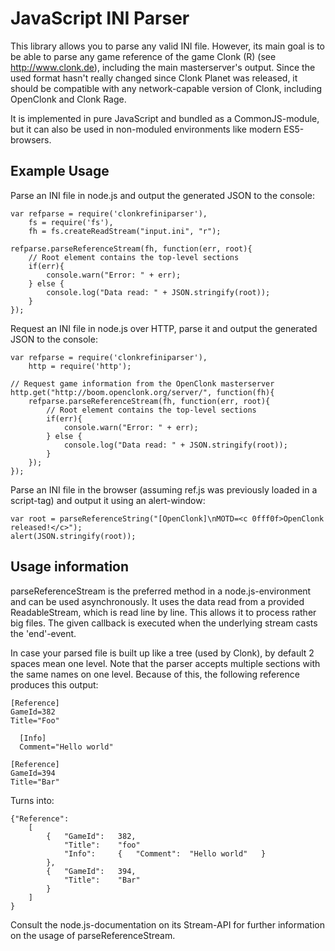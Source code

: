 JavaScript INI Parser
=============

This library allows you to parse any valid INI file.
However, its main goal is to be able to parse any game reference
of the game Clonk (R) (see http://www.clonk.de), including the
main masterserver's output. Since the used format hasn't really 
changed since Clonk Planet was released, it should be compatible
with any network-capable version of Clonk, including OpenClonk
and Clonk Rage.

It is implemented in pure JavaScript and bundled as a CommonJS-module,
but it can also be used in non-moduled environments like modern
ES5-browsers.

Example Usage
------------------

Parse an INI file in node.js and output the generated JSON to the console:

	var refparse = require('clonkrefiniparser'),
		fs = require('fs'),
		fh = fs.createReadStream("input.ini", "r");
	
	refparse.parseReferenceStream(fh, function(err, root){
		// Root element contains the top-level sections
		if(err){
			console.warn("Error: " + err);
		} else {
			console.log("Data read: " + JSON.stringify(root));
		}
	});
		
Request an INI file in node.js over HTTP, parse it and output the generated JSON to the console:

	var refparse = require('clonkrefiniparser'),
		http = require('http');
	
	// Request game information from the OpenClonk masterserver
	http.get("http://boom.openclonk.org/server/", function(fh){
		refparse.parseReferenceStream(fh, function(err, root){
			// Root element contains the top-level sections
			if(err){
				console.warn("Error: " + err);
			} else {
				console.log("Data read: " + JSON.stringify(root));
			}
		});
	});

Parse an INI file in the browser (assuming ref.js was previously loaded in a script-tag)
and output it using an alert-window:

	var root = parseReferenceString("[OpenClonk]\nMOTD=<c 0fff0f>OpenClonk released!</c>");
	alert(JSON.stringify(root));
	
Usage information
------------------

parseReferenceStream is the preferred method in a node.js-environment and can be used asynchronously. It uses
the data read from a provided ReadableStream, which is read line by line. This allows it to
process rather big files. The given callback is executed when the underlying stream casts the 'end'-event.

In case your parsed file is built up like a tree (used by Clonk), by default 2 spaces mean one level.
Note that the parser accepts multiple sections with the same names on one level. Because of this, the following
reference produces this output:

	[Reference]
	GameId=382
	Title="Foo"
		
	  [Info]
	  Comment="Hello world"
	
	[Reference]
	GameId=394
	Title="Bar"
	
Turns into:

	{"Reference": 
		[
			{	"GameId":	382,
				"Title":	"foo"
				"Info":		{	"Comment":	"Hello world"	}
			},
			{	"GameId":	394,
				"Title":	"Bar"
			}
		]
	}

Consult the node.js-documentation on its Stream-API for further information on the usage of parseReferenceStream.
